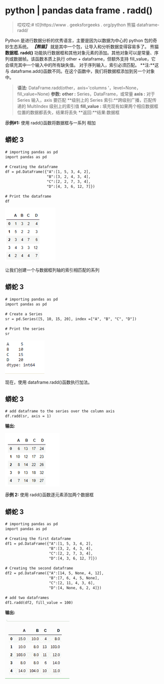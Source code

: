 # python | pandas data frame . radd()

> 哎哎哎:# t0]https://www . geeksforgeeks . org/python 熊猫 dataframe-radd/

Python 是进行数据分析的优秀语言，主要是因为以数据为中心的 python 包的奇妙生态系统。 ***【熊猫】*** 就是其中一个包，让导入和分析数据变得容易多了。
熊猫**数据框. radd()** 功能执行数据框和其他对象元素的添加。其他对象可以是常量、序列或数据帧。该函数本质上执行 other + dataframe，但额外支持 fill_value，它会填充其中一个输入中的所有缺失值。
对于序列输入，索引必须匹配。
**注:**这与 dataframe.add()函数不同。在这个函数中，我们将数据框添加到另一个对象中。

> **语法:** DataFrame.radd(other，axis='columns '，level=None，fill_value=None)
> **参数:**
> **other :** Series，DataFrame，或常量
> **axis :** 对于 Series 输入，axis 要匹配
> **级别上的 Series 索引:**跨级别广播，匹配传递的 MultiIndex 级别上的索引值
> **fill_value :** 填充现有如果两个相应数据框位置的数据都丢失，结果将丢失
> **返回:**结果:数据框

**示例#1:** 使用 radd()函数将数据框与一系列
相加

## 蟒蛇 3

```
# importing pandas as pd
import pandas as pd

# Creating the dataframe
df = pd.DataFrame({"A":[1, 5, 3, 4, 2],
                   "B":[3, 2, 4, 3, 4],
                   "C":[2, 2, 7, 3, 4],
                   "D":[4, 3, 6, 12, 7]})

# Print the dataframe
df
```

![](img/f81d9e7664bffaa4d6e99e24c210142e.png)

让我们创建一个与数据框列轴的索引相匹配的系列

## 蟒蛇 3

```
# importing pandas as pd
import pandas as pd

# Create a Series
sr = pd.Series([5, 10, 15, 20], index =["A", "B", "C", "D"])

# Print the series
sr
```

![](img/62d5dd7c2b1ce94c03b3f4ce5672d326.png)

现在，使用 dataframe.radd()函数执行加法。

## 蟒蛇 3

```
# add dataframe to the series over the column axis
df.radd(sr, axis = 1)
```

**输出:**

![](img/2b30d0ab709632f3c8352ec90b532d8d.png)

**示例 2:** 使用 radd()函数逐元素添加两个数据框

## 蟒蛇 3

```
# importing pandas as pd
import pandas as pd

# Creating the first dataframe
df1 = pd.DataFrame({"A":[1, 5, 3, 4, 2],
                    "B":[3, 2, 4, 3, 4],
                    "C":[2, 2, 7, 3, 4],
                    "D":[4, 3, 6, 12, 7]})

# Creating the second dataframe
df2 = pd.DataFrame({"A":[14, 5, None, 4, 12],
                    "B":[7, 6, 4, 5, None],
                    "C":[2, 11, 4, 3, 6],
                    "D":[4, None, 6, 2, 4]})

# add two dataframes
df1.radd(df2, fill_value = 100)
```

**输出:**

![pandas-dataframe-rad](img/6a996cc45b52db0cebe3837e056bd922.png)